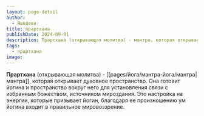 ```yaml
---
layout: page-detail
author:
  - Яшодеви
title: прартхана
publishDate: 2024-09-01
description: Прартхана (открывающая молитва) - мантра, которая открывает духовное пространство. Она готовит йогина и пространство вокруг него для установления связи с избранным божеством, источником мироздания. Это настройка на энергии, которые призывает йогин, благодаря ее произношению ум йогина входит в правильное мировоззрение
tags:
  - прартхана
image:
---
```

**Прартхана** (открывающая молитва) - [[pages/йога/мантра-йога/мантра|мантра]], которая открывает духовное пространство. Она готовит йогина и пространство вокруг него для установления связи с избранным божеством, источником мироздания. Это настройка на энергии, которые призывает йогин, благодаря ее произношению ум йогина входит в правильное мировоззрение.


